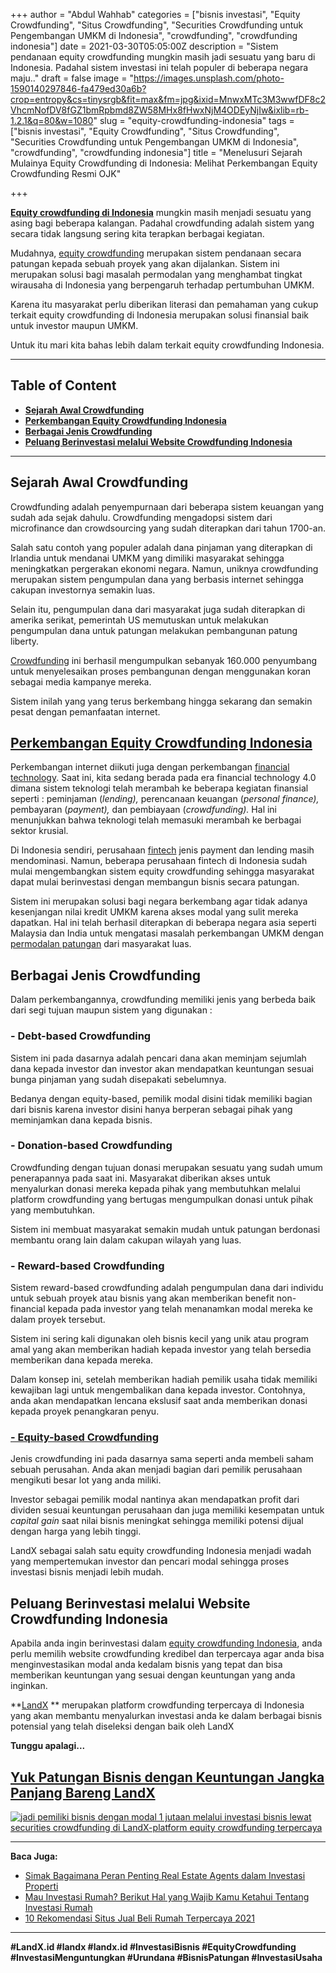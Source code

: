 +++
author = "Abdul Wahhab"
categories = ["bisnis investasi", "Equity Crowdfunding", "Situs Crowdfunding", "Securities Crowdfunding untuk Pengembangan UMKM di Indonesia", "crowdfunding", "crowdfunding indonesia"]
date = 2021-03-30T05:05:00Z
description = "Sistem pendanaan equity crowdfunding mungkin masih jadi sesuatu yang baru di Indonesia. Padahal sistem investasi ini telah populer di beberapa negara maju.."
draft = false
image = "https://images.unsplash.com/photo-1590140297846-fa479ed30a6b?crop=entropy&cs=tinysrgb&fit=max&fm=jpg&ixid=MnwxMTc3M3wwfDF8c2VhcmNofDV8fGZ1bmRpbmd8ZW58MHx8fHwxNjM4ODEyNjIw&ixlib=rb-1.2.1&q=80&w=1080"
slug = "equity-crowdfunding-indonesia"
tags = ["bisnis investasi", "Equity Crowdfunding", "Situs Crowdfunding", "Securities Crowdfunding untuk Pengembangan UMKM di Indonesia", "crowdfunding", "crowdfunding indonesia"]
title = "Menelusuri Sejarah Mulainya Equity Crowdfunding di Indonesia: Melihat Perkembangan Equity Crowdfunding Resmi OJK"

+++


[**Equity crowdfunding di Indonesia**](https://landx.id/) mungkin masih menjadi sesuatu yang asing bagi beberapa kalangan. Padahal crowdfunding adalah sistem yang secara tidak langsung sering kita terapkan berbagai kegiatan.

Mudahnya, [equity crowdfunding](https://landx.id/) merupakan sistem pendanaan secara patungan kepada sebuah proyek yang akan dijalankan. Sistem ini merupakan solusi bagi masalah permodalan yang menghambat tingkat wirausaha di Indonesia yang berpengaruh terhadap pertumbuhan UMKM.

Karena itu masyarakat perlu diberikan literasi dan pemahaman yang cukup terkait equity crowdfunding di Indonesia merupakan solusi finansial baik untuk investor maupun UMKM.

Untuk itu mari kita bahas lebih dalam terkait equity crowdfunding Indonesia.

---

## Table of Content

* **[Sejarah Awal Crowdfunding](#sejarah-awal-crowdfunding)**
* **[Perkembangan Equity Crowdfunding Indonesia](#perkembangan-equity-crowdfunding-indonesia)**
* **[Berbagai Jenis Crowdfunding](#berbagai-jenis-crowdfunding)**
* **[Peluang Berinvestasi melalui Website Crowdfunding Indonesia](#peluang-berinvestasi-melalui-website-crowdfunding-indonesia)**

---

## Sejarah Awal Crowdfunding

Crowdfunding adalah penyempurnaan dari beberapa sistem keuangan yang sudah ada sejak dahulu. Crowdfunding mengadopsi sistem dari microfinance dan crowdsourcing yang sudah diterapkan dari tahun 1700-an.

Salah satu contoh yang populer adalah dana pinjaman yang diterapkan di Irlandia untuk mendanai UMKM yang dimiliki masyarakat sehingga meningkatkan pergerakan ekonomi negara. Namun, uniknya crowdfunding merupakan sistem pengumpulan dana yang berbasis internet sehingga cakupan investornya semakin luas.

Selain itu, pengumpulan dana dari masyarakat juga sudah diterapkan di amerika serikat, pemerintah US memutuskan untuk melakukan pengumpulan dana untuk patungan melakukan pembangunan patung liberty.

[Crowdfunding](https://landx.id/) ini berhasil mengumpulkan sebanyak 160.000 penyumbang untuk menyelesaikan proses pembangunan dengan menggunakan koran sebagai media kampanye mereka.

Sistem inilah yang yang terus berkembang hingga sekarang dan semakin pesat dengan pemanfaatan internet.

## [Perkembangan Equity Crowdfunding Indonesia](https://landx.id/project/)

Perkembangan internet diikuti juga dengan perkembangan [financial technology](https://landx.id/). Saat ini, kita sedang berada pada era financial technology 4.0 dimana sistem teknologi telah merambah ke beberapa kegiatan finansial seperti : peminjaman (_lending),_ perencanaan keuangan (_personal finance),_ pembayaran (_payment),_ dan pembiayaan (_crowdfunding)._ Hal ini menunjukkan bahwa teknologi telah memasuki merambah ke berbagai sektor krusial.

Di Indonesia sendiri, perusahaan [fintech](https://landx.id/) jenis payment dan lending masih mendominasi. Namun, beberapa perusahaan fintech di Indonesia sudah mulai mengembangkan sistem equity crowdfunding sehingga masyarakat dapat mulai berinvestasi dengan membangun bisnis secara patungan.

Sistem ini merupakan solusi bagi negara berkembang agar tidak adanya kesenjangan nilai kredit UMKM karena akses modal yang sulit mereka dapatkan. Hal ini telah berhasil diterapkan di beberapa negara asia seperti Malaysia dan India untuk mengatasi masalah perkembangan UMKM dengan [permodalan patungan](https://landx.id/) dari masyarakat luas.

## Berbagai Jenis Crowdfunding

Dalam perkembangannya, crowdfunding memiliki jenis yang berbeda baik dari segi tujuan maupun sistem yang digunakan :

### - Debt-based Crowdfunding

Sistem ini pada dasarnya adalah pencari dana akan meminjam sejumlah dana kepada investor dan investor akan mendapatkan keuntungan sesuai bunga pinjaman yang sudah disepakati sebelumnya.

Bedanya dengan equity-based, pemilik modal disini tidak memiliki bagian dari bisnis karena investor disini hanya berperan sebagai pihak yang meminjamkan dana kepada bisnis.

### - Donation-based Crowdfunding

Crowdfunding dengan tujuan donasi merupakan sesuatu yang sudah umum penerapannya pada saat ini. Masyarakat diberikan akses untuk menyalurkan donasi mereka kepada pihak yang membutuhkan melalui platform crowdfunding yang bertugas mengumpulkan donasi untuk pihak yang membutuhkan.

Sistem ini membuat masyarakat semakin mudah untuk patungan berdonasi membantu orang lain dalam cakupan wilayah yang luas.

### - Reward-based Crowdfunding

Sistem reward-based crowdfunding adalah pengumpulan dana dari individu untuk sebuah proyek atau bisnis yang akan memberikan benefit non-financial kepada pada investor yang telah menanamkan modal mereka ke dalam proyek tersebut.

Sistem ini sering kali digunakan oleh bisnis kecil yang unik atau program amal yang akan memberikan hadiah kepada investor yang telah bersedia memberikan dana kepada mereka.

Dalam konsep ini, setelah memberikan hadiah pemilik usaha tidak memiliki kewajiban lagi untuk mengembalikan dana kepada investor. Contohnya, anda akan mendapatkan lencana ekslusif saat anda memberikan donasi kepada proyek penangkaran penyu.

### [- Equity-based Crowdfunding](https://landx.id/project/)

Jenis crowdfunding ini pada dasarnya sama seperti anda membeli saham sebuah perusahan. Anda akan menjadi bagian dari pemilik perusahaan mengikuti besar lot yang anda miliki.

Investor sebagai pemilik modal nantinya akan mendapatkan profit dari dividen sesuai keuntungan perusahaan dan juga memiliki kesempatan untuk _capital gain_ saat nilai bisnis meningkat sehingga memiliki potensi dijual dengan harga yang lebih tinggi.

LandX sebagai salah satu equity crowdfunding Indonesia menjadi wadah yang mempertemukan investor dan pencari modal sehingga proses investasi bisnis menjadi lebih mudah.

## Peluang Berinvestasi melalui Website Crowdfunding Indonesia

Apabila anda ingin berinvestasi dalam [equity crowdfunding Indonesia](https://landx.id/), anda perlu memilih website crowdfunding kredibel dan terpercaya agar anda bisa menginvestasikan modal anda kedalam bisnis yang tepat dan bisa memberikan keuntungan yang sesuai dengan keuntungan yang anda inginkan.

**[LandX](https://landx.id/) ** merupakan platform crowdfunding terpercaya di Indonesia yang akan membantu menyalurkan investasi anda ke dalam berbagai bisnis potensial yang telah diseleksi dengan baik oleh LandX

**Tunggu apalagi...**

## [Yuk Patungan Bisnis dengan Keuntungan Jangka Panjang Bareng LandX](https://landx.id/project/)

[![jadi pemiliki bisnis dengan modal 1 jutaan melalui investasi bisnis lewat securities crowdfunding di LandX-platform equity crowdfunding terpercaya](https://accountgram-production.sfo2.cdn.digitaloceanspaces.com/landx_ghost/2021/11/jadi-owner-bisnis-hanya-1-jutaan-dengan-cuan-yang-sangat-menjanjikan.png)](https://landx.id/project/)

---

**Baca Juga:**

* [Simak Bagaimana Peran Penting Real Estate Agents dalam Investasi Properti](https://landx.id/blog/peran-penting-real-estate-agents-dalam-investasi-properti/)
* [Mau Investasi Rumah? Berikut Hal yang Wajib Kamu Ketahui Tentang Investasi Rumah](https://landx.id/blog/memulai-investasi-rumah/)
* [10 Rekomendasi Situs Jual Beli Rumah Terpercaya 2021](https://landx.id/blog/10-rekomendasi-situs-jual-beli-rumah-terpercaya-2021/)

---

**#LandX.id    #landx         #landx.id    #InvestasiBisnis     #EquityCrowdfunding    #InvestasiMenguntungkan    #Urundana     #BisnisPatungan    #InvestasiUsaha**

